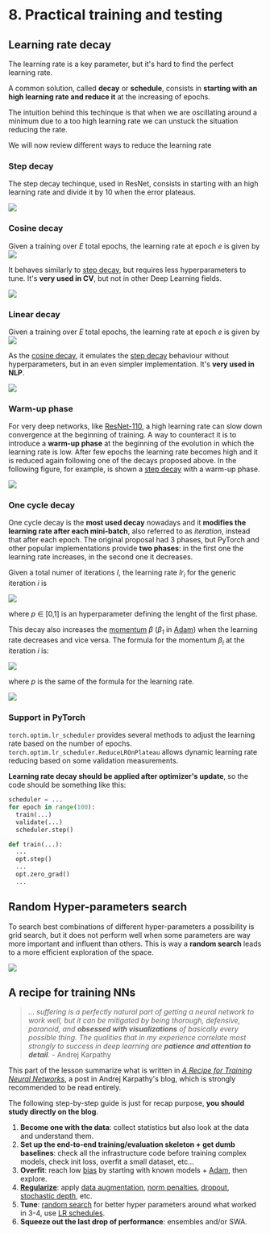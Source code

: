 # 8. Practical training and testing

## Learning rate decay

The learning rate is a key parameter, but it's hard to find the perfect learning rate.

A common solution, called **decay** or **schedule**, consists in **starting with an high learning rate and reduce it** at the increasing of epochs.

The intuition behind this techinque is that when we are oscillating around a minimum due to a too high learning rate we can unstuck the situation reducing the rate.

We will now review different ways to reduce the learning rate

### Step decay

The step decay techinque, used in ResNet, consists in starting with an high learning rate and divide it by 10 when the error plateaus.

![](assets/markdown-img-paste-20211108165536429.png)

### Cosine decay

Given a training over _E_ total epochs, the learning rate at epoch _e_ is given by ![](assets/markdown-img-paste-20211108124408830.png)

It behaves similarly to [step decay](#step-decay), but requires less hyperparameters to tune. It's **very used in CV**, but not in other Deep Learning fields.

![](assets/markdown-img-paste-20211108165634356.png)

### Linear decay

Given a training over _E_ total epochs, the learning rate at epoch _e_ is given by ![](assets/markdown-img-paste-20211108165850562.png)

As the [cosine decay](#cosine-decay), it emulates the [step decay](#step-decay) behaviour without hyperparameters, but in an even simpler implementation. It's **very used in NLP**.

![](assets/markdown-img-paste-20211108170101139.png)

### Warm-up phase

For very deep networks, like [ResNet-110](6.md#residual-networks--resnet-), a high learning rate can slow down convergence at the beginning of training. A way to counteract it is to introduce a **warm-up phase** at the beginning of the evolution in which the learning rate is low. After few epochs the learning rate becomes high and it is reduced again following one of the decays proposed above. In the following figure, for example, is shown a [step decay](#step-decay) with a warm-up phase.

![](assets/markdown-img-paste-20211108170828148.png)

### One cycle decay

One cycle decay is the **most used decay** nowadays and it **modifies the learning rate after each mini-batch**, also referred to as _iteration_, instead that after each epoch. The original proposal had 3 phases, but PyTorch and other popular implementations provide **two phases**: in the first one the learning rate increases, in the second one it decreases.

Given a total numer of iterations _I_, the learning rate _lr<sub>i</sub>_ for the generic iteration _i_ is

![](assets/markdown-img-paste-20211108171256404.png)

where _p_ &in; [0,1] is an hyperparameter defining the lenght of the first phase.

This decay also increases the [momentum](3.md#critical-points-and-momentum) _&beta;_ (_&beta;<sub>1</sub>_ in [Adam](3.md#adam)) when the learning rate decreases and vice versa. The formula for the momentum _&beta;<sub>i</sub>_ at the iteration _i_ is:

![](assets/markdown-img-paste-20211108174150772.png)

where _p_ is the same of the formula for the learning rate.

![](assets/markdown-img-paste-20211108174933551.png)

### Support in PyTorch

`torch.optim.lr_scheduler` provides several methods to adjust the learning rate based on the number of epochs.  
`torch.optim.lr_scheduler.ReduceLROnPlateau` allows dynamic learning rate reducing based on some validation measurements.

**Learning rate decay should be applied after optimizer's update**, so the code should be something like this:

```python
scheduler = ...
for epoch in range(100):
  train(...)
  validate(...)
  scheduler.step()
```
```python
def train(...):
  ...
  opt.step()
  ...
  opt.zero_grad()
  ...
```

## Random Hyper-parameters search

To search best combinations of different hyper-parameters a possibility is grid search, but it does not perform well when some parameters are way more important and influent than others. This is way a **random search** leads to a more efficient exploration of the space.

![](assets/markdown-img-paste-20211108175650559.png)

## A recipe for training NNs

> _… suffering is a perfectly natural part of getting a neural network to work well, but it can be mitigated by
being thorough, defensive, paranoid, and **obsessed with visualizations** of basically every possible thing.
The qualities that in my experience correlate most strongly to success in deep learning are **patience and
attention to detail**._ - Andrej Karpathy

This part of the lesson summarize what is written in [_A Recipe for Training Neural Networks_](https://karpathy.github.io/2019/04/25/recipe/), a post in Andrej Karpathy's blog, which is strongly recommended to be read entirely.

The following step-by-step guide is just for recap purpose, **you should study directly on the blog**.

 1. **Become one with the data**: collect statistics but also look at the data and understand them.
 2. **Set up the end-to-end training/evaluation skeleton + get dumb baselines**: check all the infrastructure code before training complex models, check init loss, overfit a small dataset, etc...
 3. **Overfit**: reach low [bias](7.md#bias-and-variance) by starting with known models + [Adam](3.md#adam), then explore.
 4. [**Regularize**](7.md): apply [data augmentation](7.md#data-augmentation), [norm penalties](7.md#parameter-norm-penalties), [dropout](7.md#dropout), [stochastic depth](7.md#stochastic-depth), etc.
 5. **Tune**: [random search](#random-hyper-parameters-search) for better hyper parameters around what worked in 3-4, use [LR schedules](#learning-rate-decay).
 6. **Squeeze out the last drop of performance**: ensembles and/or SWA.
